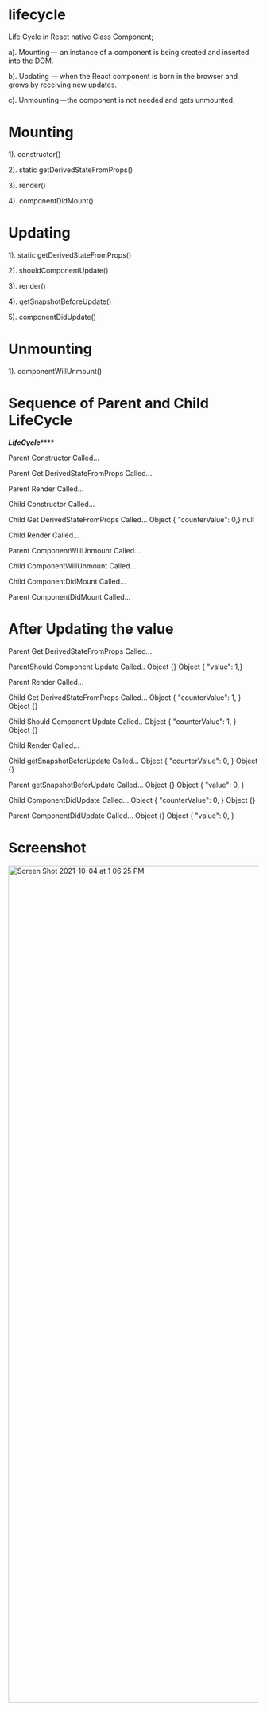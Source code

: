 # lifecycle  
Life Cycle in React native Class Component;

a). Mounting —  an instance of a component is being created and inserted into the DOM.

b). Updating — when the React component is born in the browser and grows by receiving new updates.

c). Unmounting — the component is not needed and gets unmounted.


# Mounting

1). constructor()

2). static getDerivedStateFromProps()

3). render()

4). componentDidMount()


# Updating

1). static getDerivedStateFromProps()

2). shouldComponentUpdate()

3). render()

4). getSnapshotBeforeUpdate()

5). componentDidUpdate()



# Unmounting

1). componentWillUnmount()


# Sequence of Parent and Child LifeCycle

*********LifeCycle*************


Parent Constructor Called...

Parent Get DerivedStateFromProps Called...

Parent Render Called...

Child Constructor Called...

Child Get DerivedStateFromProps Called... Object { "counterValue": 0,} null

Child Render Called...

Parent ComponentWillUnmount Called...

Child ComponentWillUnmount Called...

Child ComponentDidMount Called...

Parent ComponentDidMount Called...


# After Updating the  value


Parent Get DerivedStateFromProps Called...

ParentShould Component Update Called.. Object {} Object { "value": 1,}

Parent Render Called...

Child Get DerivedStateFromProps Called... Object {
  "counterValue": 1,
} Object {}


Child Should Component Update Called.. Object {
  "counterValue": 1,
} Object {}


Child Render Called...

Child getSnapshotBeforUpdate Called... Object {
  "counterValue": 0,
} Object {}


Parent getSnapshotBeforUpdate Called... Object {} Object {
  "value": 0,
}

Child ComponentDidUpdate Called... Object {
  "counterValue": 0,
} Object {}


Parent ComponentDidUpdate Called... Object {} Object {
  "value": 0,
}


# Screenshot

<img width="1680" alt="Screen Shot 2021-10-04 at 1 06 25 PM" src="https://user-images.githubusercontent.com/90309641/135813050-96253429-85b0-4bae-a8ac-e4e7d850c0c2.png">

